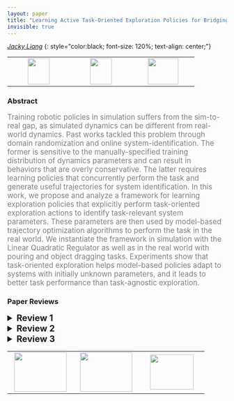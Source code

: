 ```yaml
---
layout: paper
title: "Learning Active Task-Oriented Exploration Policies for Bridging the Sim-to-Real Gap"
invisible: true
---
```

*[Jacky Liang](https://www.jacky.io)*
{: style="color:black; font-size: 120%; text-align: center;"}

<table width="30%"> <tr>
<td style="width: 20%; text-align: center;"><a href="http://www.roboticsproceedings.org/rss16/p085.pdf"><img src="{{ site.baseurl }}/images/paper_link.png"
width = "50"  height = "60"/> </a> </td>

<td style="width: 20%; text-align: center;"><a href="https://sites.google.com/view/task-oriented-exploration/"><img src="{{ site.baseurl }}/images/website_link.png"
width = "50"  height = "60"/> </a> </td>

<td style="width: 20%; text-align: center;"><a href="nan"><img src="{{ site.baseurl }}/images/pheedloop_link.png"
width = "70"  height = "60"/> </a> </td>

</tr></table>

### Abstract
<html><p style="color:gray; font-size: 120%; text-align: justified;">
Training robotic policies in simulation suffers from the sim-to-real gap, as simulated dynamics can be different from real-world dynamics.
Past works tackled this problem through domain randomization and online system-identification.
The former is sensitive to the manually-specified training distribution of dynamics parameters and can result in behaviors that are overly conservative.
The latter requires learning policies that concurrently perform the task and generate useful trajectories for system identification.
In this work, we propose and analyze a framework for learning exploration policies that explicitly perform task-oriented exploration actions to identify task-relevant system parameters.
These parameters are then used by model-based trajectory optimization algorithms to perform the task in the real world. 
We instantiate the framework in simulation with the Linear Quadratic Regulator as well as in the real world with pouring and object dragging tasks.
Experiments show that task-oriented exploration helps model-based policies adapt to systems with initially unknown parameters, and it leads to better task performance than task-agnostic exploration.
</p></html>

### Paper Reviews
<details><summary style="font-size:20px;"><b> Review 1</b></summary>
<p style="color:gray; font-size: 120%; text-align: justified;">
After reading the paper, the method and results are clearly exposed. I lack better motivation for the need and importance of the approach given its strong assumptions: there is known model of the dynamics of the system, and obtaining a policy with it for a given tasks is not difficult.The real world results are only shown for simple tasks which have low dimensional policies and parameters spaces. Moreover, some tasks seem too tailored to show that task oriented is more beneficial than the agnostic counter part. Therefore it is hard to assess if the contributions of the paper are of true significance. Below I share my comments by section.ABSTRACTThis sentence was hard to parse: “learning exploration policies that explicitly perform task-oriented exploration actions to identify task-relevant system parameters”.  INTRODUCTIONThe introduction starts with  RL, but RL is not mentioned in the abstract. The sentence “However, due to differences in simulation and real-world dynamics …” is too long. (The last part “ the distributional differences between…” might be redundant)Name consistency: simulation-to-reality gap or sim-to-real gapThis sentence is unclear: “use models learned from real-world data to directly perform trajectory optimization for manipulation tasks”. How does that relate to adapting simulation parameters? Or to the sim-to-real gap?I would be more clear in this sentence “generalize on environments with different physics”, because real world has just one physics. I agree that generalizing to different environment parameters would help like object mass.Introduce the proposed approach and contributions sooner in the introduction. The first 4 paragraphs could be reduced and more clear and to the point on what is the problem that this paper aims to solve and why is it hard and worth studying.In this sentence “It explicitly learns an exploration policy that interacts with the real worldand identifies the initially unknown parameters of a known model” it is unclear if the exploration policy is leaned in simulation or in the real world. Avoid unnecessary repetition in this sentence: “The experiments show that task-oriented exploration helps model-based policies adapt by identifying system parameters and that task-oriented exploration leads to better task performance than task-agnostic exploration.”Also it is unclear if model-based policies actually adapt. My first understanding was that this paper first estimates the parameters and then execute the task without any “going back to re-estimating them” in the world. I would suggest to put more emphasize even at the introduction on what parts should happen in simulation and which in the real world.Reference Fig 1 in the intro to help comprehension. Also Fig 1 and Fig 2 do not seem to be referenced anywhere in the text.Stating clearly the contributions of the paper (like in bullet points) would help the reader.RELATED WORKThere is a large emphasis on domain randomization (DR), however in this work it is assumed that the model is known and the parameters of the world can be estimated. Therefore the task policy becomes determined by the estimated parameters and not learned. How does that link with DR?I think the authors should emphasize more that the reason why their approach is useful is that instead of learning one policy that fits “all”, they learn a way to estimate parameters that will work well in different scenarios as long as the model describing the system is right. Therefore they can generalize better. I am missing this reflection when putting emphasis on DR. That might also help reduce the long discussion about DR. I would also make more clear the transition between DR and Sys-Id. If the distributions for DR are not too big, it could still be useful or combined with Sys-Id. They are not opposite ideas.There is a big jump when talking about residual learning. Residual learning assumes that the models aren’t perfect, but that is something that might be true even when using this work and it is not addressed. How is this work better or does not require residual learning?  Why Active sys-Id would not require residual learning? The paragraph “By contrast ….” starts with passive vs. active sys-id but ends taking about task-agnostic vs. task-oriented. I would suggest splitting it for clearness.Compared to reference [8], this works is more restrictive as it assumes that the model is known and only a few parameters have to be estimated. This assumption probably does not apply to many complex tasks. Why is it worth exploring then? The work would benefit for more clearly stating the importance of developing methods that assume known-models.METHOD OVERVIEWGrammar: “that will make the model sufficiently match real-world dynamics”During the section, it is said that the approach also requires models of the objects, the robot, as well as their initial states. However, these are parameters that the approach could actually try to estimate. By assuming they are known, this make the problem less applicable to realist situations.The authors say that real-world dynamics are stochastic while simulation is deterministic.How is then the uncertainty in the real world modeled? Shouldn’t it be part of the parameters to estimate? I think it would be really interesting to see how both policies (exploration and task) are optimized simultaneously. Maybe even the parameters themselves could be optimized to be as meaningful as possible rather than pre-fixed.This sentence is confusing : “This procedure is active as it interacts with the real system togenerate informative observations”  if learning the exploration policy is done in simulation.LQR“Our goal is … task cost min J  “   it is unclear what “min J” means.In the LQR case, it is assumed a very particular form of the dynamics where the parameters theta are the eigenvalues of the matrix A, and B is independent of any parameter. How reasonable is that? It feels that B could also depend on theta. Are there “real” systems that show this behavior where B does not depend on gravity, mass, friction etc? Giving an example where that is the case would help.Equation 8 assumes that function g corresponds to the L2 norm between trajectories, I would make that more explicit in the text.The results on the simulated LQR are clear and show lower variance and better performance for the task oriented exploration.REAL WORLDExplain in more detail why it is important or relevant to pick these two tasks (pouring and dragging), and the expected differences between having analytical model + discrete action space  vs.  full simulation + continuous action space. POURINGFor the first task, there is only one model parameter  (the angle tilt of the cup).The system is engineered to show the importance of task-oriented exploration by adding  a "distraction cup" so that when learning the exploration policy it makes more sense to always lift the task from which you pour. The task also requires during the exploration face to always lift each cup at the beginning. Then the learnt exploration policy starts choosing which cup will be lifted again.As expected, the task oriented approach does better at realizing that it is better to just gather observations from the target cup. Results clearly confirm that.What does the g in “14g” and “22g” mean? Is it grams? I would be consistent between the use of kg and g.The results in Fig. 5 still have large variances which makes it less clear if it is fair to claim that task oriented is better (very likely that is the case though).  That might be because only 10 trials where used per method. Taking a much larger number would help assess the validity of means and variances. With only 10 samples their values are likely to fluctuate.DRAGGINGThis task has 3 model parameters to estimate. And the exploration policy is defined with 2 parameters.  As a result, both real world tasks are quite low dimensional in both policies and parameter spaces.In more high dimensional spaces and for harder tasks, aiming to solve the action exploration problem in a task-oriented fashion might be too hard or costly, specially if posed as an RL problem. It is not clear to me that for such systems a simple task independent approach could simplify the problem and make the estimation of the parameters better/faster. Why a ratio of 3 : 1  between rotational and transnational?There are no results comparing passive vs. active exploration.FIGURESThe text on some graphics is too small. 
</p> </details>

<details><summary style="font-size:20px;"><b> Review 2</b></summary>
<p style="color:gray; font-size: 120%; text-align: justified;">
The paper contributes to an important and active area of research in robotics. The authors insight into optimizing for inference of task-relevant system parameters is valuable and the proposed approach is very interesting. I commend the authors in particular for their methods section, the explanation of the approach is clear and figure 2 is very helpful in understanding the approach. I have two comments on how the paper could further be improved:First, the metrics and system identification setup, in particular for the methods section and the LQR experiments, would benefit from clarification. It is my understanding that system identification is done with the goal of minimizing errors in prediction, not error in identified parameters. The task-agnostic system identification proposed for LQR in simulation is to reduce 2 norm error in true system parameter (which is not available in the real world and only doable in simulation). I would be very curious to see the performance of the task-oriented approach proposed by the authors versus traditional system identification on the LQR system where the input is white noise (or close to it) and parameters are optimized for predictive performance of the model. This comparison would be a fairer approach to traditional system identification methodology. The usage of regret loss ratio is also not intuitive to me, and is not repeated for the other experimental setups (others use cost) so I am not clear as to why this choice was made.Second, it would be good to include the citations to \cite{kolev2015physically} and \cite{fazeli2017parameter} for system identification through contact, \cite{ allevato2019tunenet } for a similar approach to predicting system parameters using a learned model -- can be used as a benchmark, and \cite{weber,ogawa} for related system identification through contact approaches that are less learning based.@inproceedings{kolev2015physically,  title={Physically consistent state estimation and system identification for contacts},  author={Kolev, Svetoslav and Todorov, Emanuel},  booktitle={2015 IEEE-RAS 15th International Conference on Humanoid Robots (Humanoids)},  pages={1036--1043},  year={2015},  organization={IEEE}}@article{fazeli2017parameter,  title={Parameter and contact force estimation of planar rigid-bodies undergoing frictional contact},  author={Fazeli, Nima and Kolbert, Roman and Tedrake, Russ and Rodriguez, Alberto},  journal={The International Journal of Robotics Research},  volume={36},  number={13-14},  pages={1437--1454},  year={2017},  publisher={SAGE Publications Sage UK: London, England}}@article{allevato2019tunenet,  title={TuneNet: One-Shot Residual Tuning for System Identification and Sim-to-Real Robot Task Transfer},  author={Allevato, Adam and Short, Elaine Schaertl and Pryor, Mitch and Thomaz, Andrea L},  journal={arXiv preprint arXiv:1907.11200},  year={2019}}@article{weber2006identification,  title={Identification of contact dynamics model parameters from constrained robotic operations},  author={Weber, M and Patel, K and Ma, O and Sharf, I},  year={2006}}@inproceedings{ogawa2014dynamic,  title={Dynamic parameters identification of a humanoid robot using joint torque sensors and/or contact forces},  author={Ogawa, Yusuke and Venture, Gentiane and Ott, Christian},  booktitle={2014 IEEE-RAS International Conference on Humanoid Robots},  pages={457--462},  year={2014},  organization={IEEE}}
</p> </details>

<details><summary style="font-size:20px;"><b> Review 3</b></summary>
<p style="color:gray; font-size: 120%; text-align: justified;">
The paper is very clearly written, well presented, and well motivated. The distinction in the performance metric for the exploration policy w.r.t. existing sysID methods (whether they are optimized for information gain, parameter convergence, or prediction error) is clear.  The LQR analysis, while a bit limited due to questionable simplifications (B=I, n=m, R=0, the last being particularly strong), is still sufficiently insightful. However, the paper lacks somewhat in the verification and experimental validation. The pouring task is rather contrived. If its sole purpose was to be a toy example highlighting the natural limitation of never picking up the actual test glass, the impact is somewhat diminished owing to an unnecessarily poor baseline. What if the task-agnostic exploration policy used another performance metric - e.g., prediction performance (active SysID as classified in the paper)? Similarly, it is not readily clear why a passive SysID method (e.g. refs [21, 23, 29] in the paper) that leverages task policies + online estimation would also not be competitive. The same applies to the object dragging example. It appears that the task-agnostic method is worse than random exploration even with more data. This strongly suggests an unfairly disadvantaged baseline. The second limitation which is briefly alluded to in hindsight in the object dragging example is on the implementation of the method. Given the additional ‘meta’ layer aspect to the problem structure (exploration guiding estimation, which influences policy, and eventually performance), there is an additional layer of complexity in optimizing for the desired exploration policy. The provided robot examples are both extremely low-dimensional (1 and 3), and use finite-differencing for gradient estimation. This naturally will not be scalable in its present algorithmic form. Some discussion of this limitation is warranted, perhaps along with an additional example that has some differentiable components to reduce the need for finite-differencing. Alternatively, the authors may wish to consider blackbox (derivative-free) optimization techniques that can scale to moderately-sized problems. 
</p> </details>

<table width="100%"><tr><td style="width: 30%; text-align: center;"><a href="{{ site.baseurl }}/program/papers/84"> <img src="{{ site.baseurl }}/images/previous_icon.png" width = "120"  height = "90"/> </a> </td>

<td style="width: 30%; text-align: center;"><a href="{{ site.baseurl }}/program/papers"> <img src="{{ site.baseurl }}/images/overview_icon.png" width = "120"  height = "90"/> </a> </td> 

<td style="width: 30%; text-align: center;"><a href="{{ site.baseurl }}/program/papers/86"> <img src="{{ site.baseurl }}/images/next_icon.png" width = "100"  height = "80"/> </a> </td> 

</tr></table>

